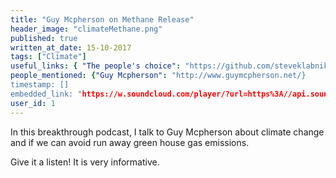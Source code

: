 ```yaml
---
title: "Guy Mcpherson on Methane Release"
header_image: "climateMethane.png"
published: true
written_at_date: 15-10-2017
tags: ["Climate"]
useful_links: { "The people's choice": "https://github.com/steveklabnik/metadown" }
people_mentioned: {"Guy Mcpherson": "http://www.guymcpherson.net/}
timestamp: []
embedded_link: "https://w.soundcloud.com/player/?url=https%3A//api.soundcloud.com/tracks/346676332"
user_id: 1
---
```


In this breakthrough podcast, I talk to Guy Mcpherson about climate change and if we can avoid run away green house gas emissions.

Give it a listen!  It is very informative.